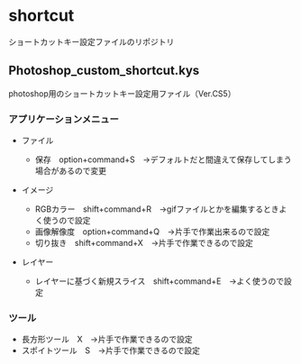 shortcut
========

ショートカットキー設定ファイルのリポジトリ

## Photoshop_custom_shortcut.kys
photoshop用のショートカットキー設定用ファイル（Ver.CS5）

### アプリケーションメニュー
* ファイル
    * 保存　option+command+S　→デフォルトだと間違えて保存してしまう場合があるので変更

* イメージ
    * RGBカラー　shift+command+R　→gifファイルとかを編集するときよく使うので設定
    * 画像解像度　option+command+Q　→片手で作業出来るので設定
    * 切り抜き　shift+command+X　→片手で作業できるので設定

* レイヤー
    * レイヤーに基づく新規スライス　shift+command+E　→よく使うので設定

### ツール
* 長方形ツール　X　→片手で作業できるので設定
* スポイトツール　S　→片手で作業できるので設定